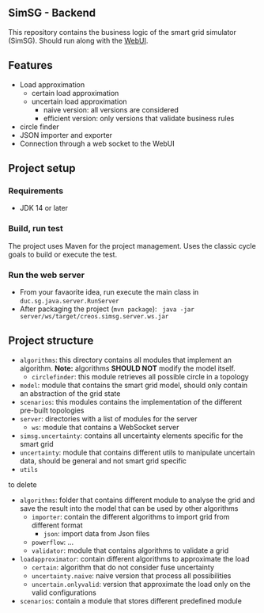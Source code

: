SimSG - Backend
---

This repository contains the business logic of the smart grid simulator (SimSG). Should run along with the [WebUI](https://github.com/UL-SnT-Serval/creos.simSG.website).

## Features

- Load approximation
  - certain load approximation
  - uncertain load approximation
    - naive version: all versions are considered
    - efficient version: only versions that validate business rules
- circle finder
- JSON importer and exporter
- Connection through a web socket to the WebUI

## Project setup

### Requirements

- JDK 14 or later

### Build, run test

The project uses Maven for the project management. Uses the classic cycle goals to build or execute the test.

### Run the web server

- From your favaorite idea, run execute the main class in `duc.sg.java.server.RunServer`
- After packaging the project (`mvn package`): ` java -jar server/ws/target/creos.simsg.server.ws.jar`

## Project structure 

- `algorithms`: this directory contains all modules that implement an algorithm. **Note:** algorithms **SHOULD NOT** modify the model itself.
    - `circlefinder`: this module retrieves all possible circle in a topology
- `model`: module that contains the smart grid model, should only contain an abstraction of the grid state
- `scenarios`: this modules contains the implementation of the different pre-built topologies
- `server`: directories with a list of modules for the server
    - `ws`: module that contains a WebSocket server
- `simsg.uncertainty`: contains all uncertainty elements specific for the smart grid
- `uncertainty`: module that contains different utils to manipulate uncertain data, should be general and not smart grid specific
- `utils`

to delete

- `algorithms`: folder that contains different module to analyse the grid and save the result into the model that can be used by other algorithms
    - `importer`: contain the different algorithms to import grid from different format
        - `json`: import data from Json files
    - `powerflow`: ...
    - `validator`: module that contains algorithms to validate a grid
- `loadapproximator`: contain different algorithms to approximate the load
    - `certain`: algorithm that do not consider fuse uncertainty
    - `uncertainty.naive`: naive  version that process all possibilities
    - `uncertain.onlyvalid`: version that approximate the load only on the valid configurations
- `scenarios`: contain a module that stores different predefined module











